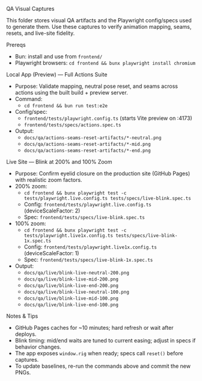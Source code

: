 QA Visual Captures

This folder stores visual QA artifacts and the Playwright config/specs used to generate them. Use these captures to verify animation mapping, seams, resets, and live-site fidelity.

Prereqs
- Bun: install and use from `frontend/`
- Playwright browsers: `cd frontend && bunx playwright install chromium`

Local App (Preview) — Full Actions Suite
- Purpose: Validate mapping, neutral pose reset, and seams across actions using the built build + preview server.
- Command:
  - `cd frontend && bun run test:e2e`
- Config/spec:
  - `frontend/tests/playwright.config.ts` (starts Vite preview on :4173)
  - `frontend/tests/specs/actions.spec.ts`
- Output:
  - `docs/qa/actions-seams-reset-artifacts/*-neutral.png`
  - `docs/qa/actions-seams-reset-artifacts/*-mid.png`
  - `docs/qa/actions-seams-reset-artifacts/*-end.png`

Live Site — Blink at 200% and 100% Zoom
- Purpose: Confirm eyelid closure on the production site (GitHub Pages) with realistic zoom factors.
- 200% zoom:
  - `cd frontend && bunx playwright test -c tests/playwright.live.config.ts tests/specs/live-blink.spec.ts`
  - Config: `frontend/tests/playwright.live.config.ts` (deviceScaleFactor: 2)
  - Spec:   `frontend/tests/specs/live-blink.spec.ts`
- 100% zoom:
  - `cd frontend && bunx playwright test -c tests/playwright.live1x.config.ts tests/specs/live-blink-1x.spec.ts`
  - Config: `frontend/tests/playwright.live1x.config.ts` (deviceScaleFactor: 1)
  - Spec:   `frontend/tests/specs/live-blink-1x.spec.ts`
- Output:
  - `docs/qa/live/blink-live-neutral-200.png`
  - `docs/qa/live/blink-live-mid-200.png`
  - `docs/qa/live/blink-live-end-200.png`
  - `docs/qa/live/blink-live-neutral-100.png`
  - `docs/qa/live/blink-live-mid-100.png`
  - `docs/qa/live/blink-live-end-100.png`

Notes & Tips
- GitHub Pages caches for ~10 minutes; hard refresh or wait after deploys.
- Blink timing: mid/end waits are tuned to current easing; adjust in specs if behavior changes.
- The app exposes `window.rig` when ready; specs call `reset()` before captures.
- To update baselines, re-run the commands above and commit the new PNGs.

